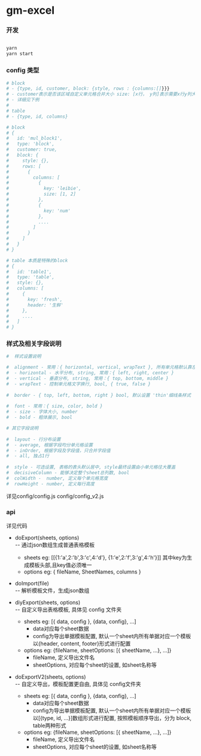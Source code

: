 # gm-excel
### 开发
``` bash

yarn 
yarn start

```

### config 类型
```bash
# block
# - {type, id, customer, block: {style, rows : {columns:[]}}}
# - customer表示是否该区域自定义单元格合并大小 size: [x行， y列]表示需要x行y列大小
# - 详细见下例
#
# table
# - {type, id, columns}

# block
# {
#   id: 'mul_block1',
#   type: 'block',
#   customer: true,
#   block: {
#     style: {},
#     rows: [
#       {
#         columns: [
#           {
#             key: 'leibie',
#             size: [1, 2]
#           },
#           {
#             key: 'num'
#           },
#           ....
#         ]
#       }
#     ]
#   }
# }

# table 本质是特殊的block
# {
#   id: 'table1',
#   type: 'table',
#   style: {},
#   columns: [
#     {
#       key: 'fresh',
#       header: '生鲜'
#     },
#     ....
#   ]
# }

```

### 样式及相关字段说明
```bash
#  样式设置说明

#  alignment - 常用：{ horizontal, vertical, wrapText }, 所有单元格默认靠左  
#  - horizontal - 水平分布, string, 常用：{ left, right, center }  
#  - vertical - 垂直分布, string, 常用：{ top, bottom, middle }  
#  - wrapText - 控制单元格文字换行, bool, { true, false }
 
#  border - { top, left, bottom, right } bool, 默认设置 'thin'细线条样式
 
#  font - 常用：{ size, color, bold }
#  - size - 字体大小, number
#  - bold - 粗体展示, bool

# 其它字段说明
 
#  layout - 行分布设置
#  - average, 根据字段均分单元格设置
#  - inOrder, 根据字段及字段值，只合并字段值
#  - all, 独占1行
 
#  style - 可选设置, 表格的表头默认居中, style最终设置由小单元格往大覆盖
#  decisiveColumn - 能够决定整个sheet总列数, bool
#  colWidth -  number, 定义每个单元格宽度
#  rowHeight - number, 定义每行高度
 ```

详见config/config.js config/config_v2.js  

### api
详见代码  

- doExport(sheets, options)  
    -- 通过json数组生成普通表格模板  
    - sheets eg: [[{1:'a',2:'b',3:'c',4:'d'}, {1:'e',2:'f',3:'g',4:'h'}]] 其中key为生成模板头部,且key值必须唯一  
    - options eg: { fileName, SheetNames, columns }  


- doImport(file)     
    -- 解析模板文件，生成json数组 


- diyExport(sheets, options)       
    -- 自定义导出表格模板, 具体见 config 文件夹
    - sheets eg: [{ data, config }, {data, config}, ...]
        - data对应每个sheet数据
        - config为导出单据模板配置, 默认一个sheet内所有单据对应一个模板  
          以{header, content, footer}形式进行配置
    - options eg: {fileName, sheetOptions: [{ sheetName, ...}, ...]}
        - fileName, 定义导出文件名
        - sheetOptions, 对应每个sheet的设置, 如sheet名称等


- doExportV2(sheets, options)     
    -- 自定义导出，模板配置更自由, 具体见 config文件夹
    - sheets eg: [{ data, config }, {data, config}, ...]
        - data对应每个sheet数据
        - config为导出单据模板配置, 默认一个sheet内所有单据对应一个模板  
          以[{type, id, ...}]数组形式进行配置, 按照模板顺序导出，分为 block, table两种形式
    - options eg: {fileName, sheetOptions: [{ sheetName, ...}, ...]}
        - fileName, 定义导出文件名
        - sheetOptions, 对应每个sheet的设置, 如sheet名称等
